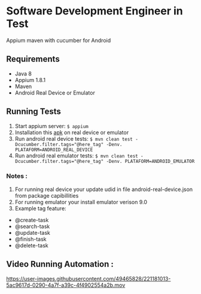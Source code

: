 # Software Development Engineer in Test

Appium maven with cucumber for Android

## Requirements

* Java 8
* Appium 1.8.1
* Maven
* Android Real Device or Emulator

## Running Tests

1. Start appium server: `$ appium`
2. Installation this [apk](https://m.apkpure.com/to-do-list/com.splendapps.splendo/download?from=details) on real device or emulator
3. Run android real device
   tests: `$ mvn clean test -Dcucumber.filter.tags="@here_tag" -Denv. PLATAFORM=ANDROID_REAL_DEVICE`
4. Run android real emulator
   tests: `$ mvn clean test -Dcucumber.filter.tags="@here_tag" -Denv. PLATAFORM=ANDROID_EMULATOR`

### Notes :
1. For running real device your update udid in file android-real-device.json from package capibillities
2. For running emulator your install emulator verison 9.0
3. Example tag feature:
- @create-task
- @search-task
- @update-task
- @finish-task
- @delete-task

## Video Running Automation : 

https://user-images.githubusercontent.com/49465828/221181013-5ac9617d-0290-4a7f-a39c-4f4902554a2b.mov











